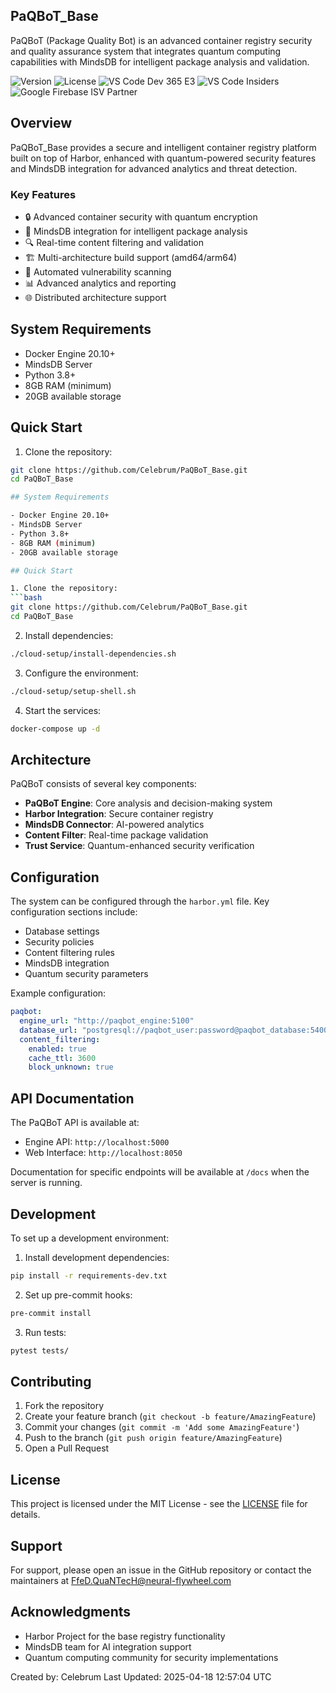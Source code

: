 ## PaQBoT_Base

PaQBoT (Package Quality Bot) is an advanced container registry security and quality assurance system that integrates quantum computing capabilities with MindsDB for intelligent package analysis and validation.

![Version](https://img.shields.io/badge/version-2.12.0-blue)
![License](https://img.shields.io/badge/license-MIT-green)
![VS Code Dev 365 E3](https://img.shields.io/badge/VS%20Code%20Dev%20365%20E3-0078d7.svg?style=for-the-badge&logo=visual-studio-code&logoColor=white)
![VS Code Insiders](https://img.shields.io/badge/VS%20Code%20Insiders-24bfa5.svg?style=for-the-badge&logo=visual-studio-code&logoColor=white)
![Google Firebase ISV Partner](https://img.shields.io/badge/Firebase%20ISV%20Partner-ffca28.svg?style=for-the-badge&logo=firebase&logoColor=black)
## Overview

PaQBoT_Base provides a secure and intelligent container registry platform built on top of Harbor, enhanced with quantum-powered security features and MindsDB integration for advanced analytics and threat detection.

### Key Features

- 🔒 Advanced container security with quantum encryption
- 🤖 MindsDB integration for intelligent package analysis
- 🔍 Real-time content filtering and validation
- 🏗️ Multi-architecture build support (amd64/arm64)
- 🔄 Automated vulnerability scanning
- 📊 Advanced analytics and reporting
- 🌐 Distributed architecture support

## System Requirements

- Docker Engine 20.10+
- MindsDB Server
- Python 3.8+
- 8GB RAM (minimum)
- 20GB available storage

## Quick Start

1. Clone the repository:
```bash
git clone https://github.com/Celebrum/PaQBoT_Base.git
cd PaQBoT_Base

## System Requirements

- Docker Engine 20.10+
- MindsDB Server
- Python 3.8+
- 8GB RAM (minimum)
- 20GB available storage

## Quick Start

1. Clone the repository:
```bash
git clone https://github.com/Celebrum/PaQBoT_Base.git
cd PaQBoT_Base
```

2. Install dependencies:
```bash
./cloud-setup/install-dependencies.sh
```

3. Configure the environment:
```bash
./cloud-setup/setup-shell.sh
```

4. Start the services:
```bash
docker-compose up -d
```

## Architecture

PaQBoT consists of several key components:

- **PaQBoT Engine**: Core analysis and decision-making system
- **Harbor Integration**: Secure container registry
- **MindsDB Connector**: AI-powered analytics
- **Content Filter**: Real-time package validation
- **Trust Service**: Quantum-enhanced security verification

## Configuration

The system can be configured through the `harbor.yml` file. Key configuration sections include:

- Database settings
- Security policies
- Content filtering rules
- MindsDB integration
- Quantum security parameters

Example configuration:
```yaml
paqbot:
  engine_url: "http://paqbot_engine:5100"
  database_url: "postgresql://paqbot_user:password@paqbot_database:5400/paqbot"
  content_filtering:
    enabled: true
    cache_ttl: 3600
    block_unknown: true
```

## API Documentation

The PaQBoT API is available at:
- Engine API: `http://localhost:5000`
- Web Interface: `http://localhost:8050`

Documentation for specific endpoints will be available at `/docs` when the server is running.

## Development

To set up a development environment:

1. Install development dependencies:
```bash
pip install -r requirements-dev.txt
```

2. Set up pre-commit hooks:
```bash
pre-commit install
```

3. Run tests:
```bash
pytest tests/
```

## Contributing

1. Fork the repository
2. Create your feature branch (`git checkout -b feature/AmazingFeature`)
3. Commit your changes (`git commit -m 'Add some AmazingFeature'`)
4. Push to the branch (`git push origin feature/AmazingFeature`)
5. Open a Pull Request

## License

This project is licensed under the MIT License - see the [LICENSE](LICENSE) file for details.

## Support

For support, please open an issue in the GitHub repository or contact the maintainers at FfeD.QuaNTecH@neural-flywheel.com

## Acknowledgments

- Harbor Project for the base registry functionality
- MindsDB team for AI integration support
- Quantum computing community for security implementations

Created by: Celebrum
Last Updated: 2025-04-18 12:57:04 UTC
```

